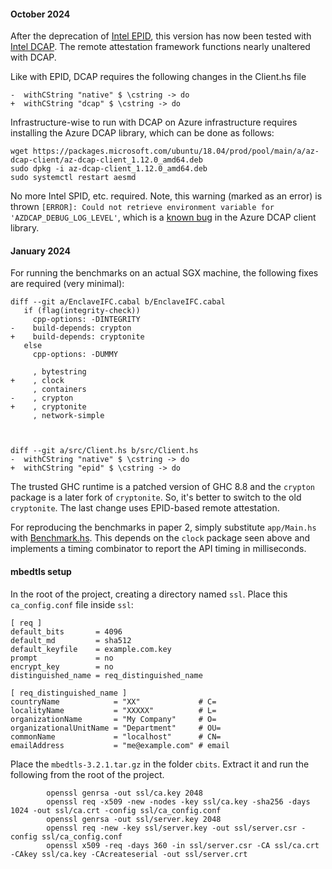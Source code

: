 #### October 2024

After the deprecation of [Intel EPID](https://www.intel.com/content/www/us/en/developer/articles/technical/software-security-guidance/resources/sgx-ias-using-epid-eol-timeline.html), this version has now been tested with [Intel DCAP](https://www.intel.com/content/dam/develop/public/us/en/documents/intel-sgx-dcap-ecdsa-orientation.pdf). The remote attestation framework functions nearly unaltered with DCAP.

Like with EPID, DCAP requires the following changes in the Client.hs file

```
-  withCString "native" $ \cstring -> do
+  withCString "dcap" $ \cstring -> do
```

Infrastructure-wise to run with DCAP on Azure infrastructure requires installing the Azure DCAP library, which can be done as follows:

```
wget https://packages.microsoft.com/ubuntu/18.04/prod/pool/main/a/az-dcap-client/az-dcap-client_1.12.0_amd64.deb
sudo dpkg -i az-dcap-client_1.12.0_amd64.deb
sudo systemctl restart aesmd
```

No more Intel SPID, etc. required. Note, this warning (marked as an error) is thrown `[ERROR]: Could not retrieve environment variable for 'AZDCAP_DEBUG_LOG_LEVEL'`, which is a [known bug](https://github.com/microsoft/Azure-DCAP-Client/issues/138) in the Azure DCAP client library.


#### January 2024
For running the benchmarks on an actual SGX machine, the following fixes are required (very minimal):

```
diff --git a/EnclaveIFC.cabal b/EnclaveIFC.cabal
   if (flag(integrity-check))
     cpp-options: -DINTEGRITY
-    build-depends: crypton
+    build-depends: cryptonite
   else
     cpp-options: -DUMMY
 
     , bytestring
+    , clock
     , containers
-    , crypton
+    , cryptonite
     , network-simple



diff --git a/src/Client.hs b/src/Client.hs
-  withCString "native" $ \cstring -> do
+  withCString "epid" $ \cstring -> do
```

The trusted GHC runtime is a patched version of GHC 8.8 and the `crypton` package is a later fork of `cryptonite`. So, it's better to switch to the old `cryptonite`. The last change uses EPID-based remote attestation.

For reproducing the benchmarks in paper 2, simply substitute `app/Main.hs` with [Benchmark.hs](https://github.com/Abhiroop/HasTEE/blob/master/app/Benchmark.hs). This depends on the `clock` package seen above and implements a timing combinator to report the API timing in milliseconds.

#### mbedtls setup

In the root of the project, creating a directory named `ssl`. Place this `ca_config.conf` file inside `ssl`:

```
[ req ]
default_bits       = 4096
default_md         = sha512
default_keyfile    = example.com.key
prompt             = no
encrypt_key        = no
distinguished_name = req_distinguished_name

[ req_distinguished_name ]
countryName            = "XX"             # C=
localityName           = "XXXXX"          # L=
organizationName       = "My Company"     # O=
organizationalUnitName = "Department"     # OU=
commonName             = "localhost"      # CN=
emailAddress           = "me@example.com" # email
```

Place the `mbedtls-3.2.1.tar.gz` in the folder `cbits`. Extract it and run the following from the root of the project.

```
        openssl genrsa -out ssl/ca.key 2048
        openssl req -x509 -new -nodes -key ssl/ca.key -sha256 -days 1024 -out ssl/ca.crt -config ssl/ca_config.conf
        openssl genrsa -out ssl/server.key 2048
        openssl req -new -key ssl/server.key -out ssl/server.csr -config ssl/ca_config.conf
        openssl x509 -req -days 360 -in ssl/server.csr -CA ssl/ca.crt -CAkey ssl/ca.key -CAcreateserial -out ssl/server.crt
```
